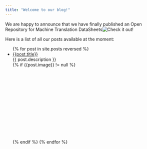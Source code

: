 ```yaml
---
title: "Welcome to our blog!"
---
```

We are happy to announce that we have finally published an Open Repository for Machine Translation DataSheets![**Check it out!**](https://mtdatasheets.cs.upc.edu)

Here is a list of all our posts available at the moment:
<ul>
  {% for post in site.posts reversed %}
    <li>
      <a href="{{margaritageleta.github.io}}{{site.baseurl}}{{post.permalink}}">{{post.title}}</a><br/>
      {{ post.description }}
  </li>
    {% if {{post.image}} != null %}
    <div style="width: 100%; height:200px; display:flex; justify-content: center; align-items: center; margin-top: 15px; margin-bottom: 15px;">  
      <div style="background-image: url('{{post.image}}'); height:100%; width:80%; background-repeat: no-repeat; background-size: cover;"></div>
    </div>
    {% endif %}
  {% endfor %}
</ul>
